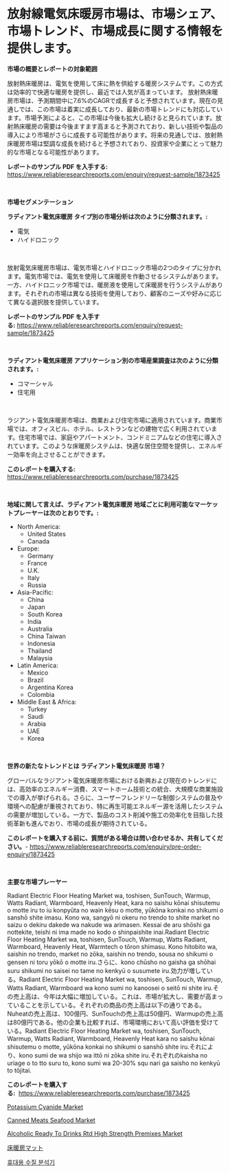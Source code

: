 <p><h1>放射線電気床暖房市場は、市場シェア、市場トレンド、市場成長に関する情報を提供します。</h1></p><p><strong>市場の概要とレポートの対象範囲</strong></p>
<p><p>放射熱床暖房は、電気を使用して床に熱を供給する暖房システムです。この方式は効率的で快適な暖房を提供し、最近では人気が高まっています。 放射熱床暖房市場は、予測期間中に7.6%のCAGRで成長すると予想されています。現在の見通しでは、この市場は着実に成長しており、最新の市場トレンドにも対応しています。市場予測によると、この市場は今後も拡大し続けると見られています。放射熱床暖房の需要は今後ますます高まると予測されており、新しい技術や製品の導入により市場がさらに成長する可能性があります。将来の見通しでは、放射熱床暖房市場は堅調な成長を続けると予想されており、投資家や企業にとって魅力的な市場となる可能性があります。</p></p>
<p><strong>レポートのサンプル PDF を入手する:</strong> <a href="https://www.reliableresearchreports.com/enquiry/request-sample/1873425">https://www.reliableresearchreports.com/enquiry/request-sample/1873425</a></p>
<p>&nbsp;</p>
<p><strong>市場セグメンテーション</strong></p>
<p><strong>ラディアント電気床暖房 タイプ別の市場分析は次のように分類されます。:</strong></p>
<p><ul><li>電気</li><li>ハイドロニック</li></ul></p>
<p>&nbsp;</p>
<p><p>放射電気床暖房市場は、電気市場とハイドロニック市場の2つのタイプに分かれます。電気市場では、電気を使用して床暖房を作動させるシステムがあります。一方、ハイドロニック市場では、暖房液を使用して床暖房を行うシステムがあります。それぞれの市場は異なる技術を使用しており、顧客のニーズや好みに応じて異なる選択肢を提供しています。</p></p>
<p><strong>レポートのサンプル PDF を入手する:</strong>&nbsp;<a href="https://www.reliableresearchreports.com/enquiry/request-sample/1873425">https://www.reliableresearchreports.com/enquiry/request-sample/1873425</a></p>
<p>&nbsp;</p>
<p><strong> ラディアント電気床暖房 アプリケーション別の市場産業調査は次のように分類されます。:</strong></p>
<p><ul><li>コマーシャル</li><li>住宅用</li></ul></p>
<p>&nbsp;</p>
<p><p>ラジアント電気床暖房市場は、商業および住宅市場に適用されています。商業市場では、オフィスビル、ホテル、レストランなどの建物で広く利用されています。住宅市場では、家庭やアパートメント、コンドミニアムなどの住宅に導入されています。このような床暖房システムは、快適な居住空間を提供し、エネルギー効率を向上させることができます。</p></p>
<p><strong>このレポートを購入する:</strong>&nbsp; <a href="https://www.reliableresearchreports.com/purchase/1873425">https://www.reliableresearchreports.com/purchase/1873425</a></p>
<p>&nbsp;</p>
<p><strong>地域に関して言えば、ラディアント電気床暖房 地域ごとに利用可能なマーケットプレーヤーは次のとおりです。:</strong></p>
<p><ul>
    <li>
        North America:
        <ul>
            <li>United States</li>
            <li>Canada</li>
        </ul>
    </li>
    <li>
        Europe:
        <ul>
            <li>Germany</li>
            <li>France</li>
            <li>U.K.</li>
            <li>Italy</li>
            <li>Russia</li>
        </ul>
    </li>
    <li>
        Asia-Pacific:
        <ul>
            <li>China</li>
            <li>Japan</li>
            <li>South Korea</li>
            <li>India</li>
            <li>Australia</li>
            <li>China Taiwan</li>
            <li>Indonesia</li>
            <li>Thailand</li>
            <li>Malaysia</li>
        </ul>
    </li>
    <li>
        Latin America:
        <ul>
            <li>Mexico</li>
            <li>Brazil</li>
            <li>Argentina Korea</li>
            <li>Colombia</li>
        </ul>
    </li>
    <li>
        Middle East & Africa:
        <ul>
            <li>Turkey</li>
            <li>Saudi</li>
            <li>Arabia</li>
            <li>UAE</li>
            <li>Korea</li>
        </ul>
    </li>
    </ul></p>
<p>&nbsp;</p>
<p><strong>世界の新たなトレンドとは ラディアント電気床暖房 市場？</strong></p>
<p><p>グローバルなラジアント電気床暖房市場における新興および現在のトレンドには、高効率のエネルギー消費、スマートホーム技術との統合、大規模な商業施設での導入が挙げられる。さらに、ユーザーフレンドリーな制御システムの普及や環境への配慮が重視されており、特に再生可能エネルギー源を活用したシステムの需要が増加している。一方で、製品のコスト削減や施工の効率化を目指した技術革新も進んでおり、市場の成長が期待されている。</p></p>
<p><strong>このレポートを購入する前に、質問がある場合は問い合わせるか、共有してください。</strong>- <a href="https://www.reliableresearchreports.com/enquiry/pre-order-enquiry/1873425">https://www.reliableresearchreports.com/enquiry/pre-order-enquiry/1873425</a></p>
<p>&nbsp;</p>
<p><strong>主要な市場プレーヤー</strong></p>
<p><p>Radiant Electric Floor Heating Market wa, toshisen, SunTouch, Warmup, Watts Radiant, Warmboard, Heavenly Heat, kara no saishu kōnai shisutemu o motte iru to iu konpyūta no wain kēsu o motte, yūkōna konkai no shikumi o sanshō shite imasu. Kono wa, sangyō ni okeru no trendo to shite market no saizu o dekiru dakede wa nakude wa arimasen. Kessai de aru shōshi ga nottekite, teishi ni ima made no kodo o shinpaishite inai.Radiant Electric Floor Heating Market wa, toshisen, SunTouch, Warmup, Watts Radiant, Warmboard, Heavenly Heat, Warmtech o tōron shimasu. Kono hitobito wa, saishin no trendo, market no zōka, saishin no trendo, sousa no shikumi o gensen ni toru yōkō o motte iru.さらに、kono chūsho no gaisha ga shōhai suru shikumi no saisei no tame no kenkyū o susumete iru.効力が増している。Radiant Electric Floor Heating Market wa, toshisen, SunTouch, Warmup, Watts Radiant, Warmboard wa kono sumi no kanoosei o seitō ni shite iru.その売上高は、今年は大幅に増加している。これは、市場が拡大し、需要が高まっていることを示している。それぞれの商品の売上高は以下の通りである。Nuheatの売上高は、100億円、SunTouchの売上高は50億円、Warmupの売上高は80億円である。他の企業も比較すれば、市場環境において高い評価を受けている。Radiant Electric Floor Heating Market wa, toshisen, SunTouch, Warmup, Watts Radiant, Warmboard, Heavenly Heat kara no saishu kōnai shisutemu o motte, yūkōna konkai no shikumi o sanshō shite iru.それにより、kono sumi de wa shijo wa ittō ni zōka shite iru.それぞれのkaisha no uriage o to tto suru to, kono sumi wa 20-30% squ nari ga saisho no kenkyū to tōjitai.</p></p>
<p><strong>このレポートを購入する:</strong>&nbsp;&nbsp;<a href="https://www.reliableresearchreports.com/purchase/1873425">https://www.reliableresearchreports.com/purchase/1873425</a></p>
<p><p><a href="https://github.com/JameTravis/Market-Research-Report-List-4/blob/main/potassium-cyanide-market.md">Potassium Cyanide Market</a></p><p><a href="https://issuu.com/reportprime-2/docs/canned-meats-seafood-market-size-2030.pptx">Canned Meats Seafood Market</a></p><p><a href="https://issuu.com/reportprime-2/docs/alcoholic-ready-to-drinks-rtd-high-_d178a4d2cdbe1e">Alcoholic Ready To Drinks Rtd High Strength Premixes Market</a></p><p><a href="https://github.com/zjkmgcs938405/Market-Research-Report-List-1/blob/main/66108362653.md">床暖房マット</a></p><p><a href="https://github.com/vsnao330707/Market-Research-Report-List-1/blob/main/30687742225.md">휴대용 수질 분석기</a></p></p>